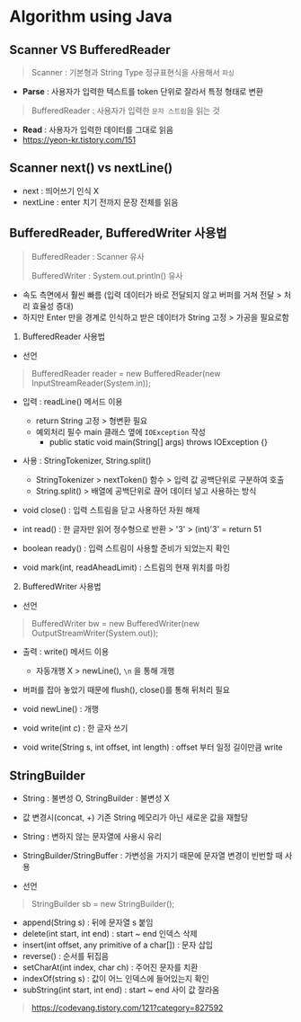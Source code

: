 # Algorithm using Java

## Scanner VS BufferedReader

> Scanner : 기본형과 String Type 정규표현식을 사용해서 `파싱`

- **Parse** : 사용자가 입력한 텍스트를 token 단위로 잘라서 특정 형태로 변환

> BufferedReader : 사용자가 입력한 `문자 스트림`을 읽는 것

- **Read** : 사용자가 입력한 데이터를 그대로 읽음
- https://yeon-kr.tistory.com/151

## Scanner next() vs nextLine()

- next : 띄어쓰기 인식 X
- nextLine : enter 치기 전까지 문장 전체를 읽음

## BufferedReader, BufferedWriter 사용법

> BufferedReader : Scanner 유사
>
> BufferedWriter : System.out.println() 유사

- 속도 측면에서 훨씬 빠름 (입력 데이터가 바로 전달되지 않고 버퍼를 거쳐 전달 > 처리 효율성 증대)
- 하지만 Enter 만을 경계로 인식하고 받은 데이터가 String 고정 > 가공을 필요로함

1. BufferedReader 사용법

- 선언

> BufferedReader reader = new BufferedReader(new InputStreamReader(System.in));

- 입력 : readLine() 메서드 이용
    - return String 고정 > 형변환 필요
    - 예외처리 필수 main 클래스 옆에 `IOException` 작성
        - public static void main(String[] args) throws IOException {}

- 사용 : StringTokenizer, String.split()
    - StringTokenizer > nextToken() 함수 > 입력 값 공백단위로 구분하여 호출
    - String.split() > 배열에 공백단위로 끊어 데이터 넣고 사용하는 방식

- void close() : 입력 스트림을 닫고 사용하던 자원 해제
- int read() : 한 글자만 읽어 정수형으로 반환 > '3' > (int)'3' = return 51
- boolean ready() : 입력 스트림이 사용할 준비가 되었는지 확인
- void mark(int, readAheadLimit) : 스트림의 현재 위치를 마킹

2. BufferedWriter 사용법

- 선언

> BufferedWriter bw = new BufferedWriter(new OutputStreamWriter(System.out));

- 출력 : write() 메서드 이용
    - 자동개행 X > newLine(), `\n` 을 통해 개행

- 버퍼를 잡아 놓았기 때문에 flush(), close()를 통해 뒤처리 필요

- void newLine() : 개행
- void write(int c) : 한 글자 쓰기
- void write(String s, int offset, int length) : offset 부터 일정 길이만큼 write

## StringBuilder

- String : 불변성 O, StringBuilder : 불변성 X
- 값 변경시(concat, +) 기존 String 메모리가 아닌 새로운 값을 재할당
- String : 변하지 않는 문자열에 사용시 유리
- StringBuilder/StringBuffer : 가변성을 가지기 때문에 문자열 변경이 빈번할 때 사용

- 선언

> StringBuilder sb = new StringBuilder();

- append(String s) : 뒤에 문자열 s 붙임
- delete(int start, int end) : start ~ end 인덱스 삭제
- insert(int offset, any primitive of a char[]) : 문자 삽입
- reverse() : 순서를 뒤집음
- setCharAt(int index, char ch) : 주어진 문자를 치환
- indexOf(string s) : 값이 어느 인덱스에 들어있는지 확인
- subString(int start, int end) : start ~ end 사이 값 잘라옴

> https://codevang.tistory.com/121?category=827592